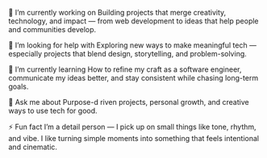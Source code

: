 🔭 I’m currently working on
Building projects that merge creativity, technology, and impact — from web development to ideas that help people and communities develop.

🤝 I’m looking for help with
Exploring new ways to make meaningful tech — especially projects that blend design, storytelling, and problem-solving.

🌱 I’m currently learning
How to refine my craft as a software engineer, communicate my ideas better, and stay consistent while chasing long-term goals.

💬 Ask me about
Purpose-d riven projects, personal growth, and creative ways to use tech for good.

⚡ Fun fact
I’m a detail person — I pick up on small things like tone, rhythm, and vibe. I like turning simple moments into something that feels intentional and cinematic.


